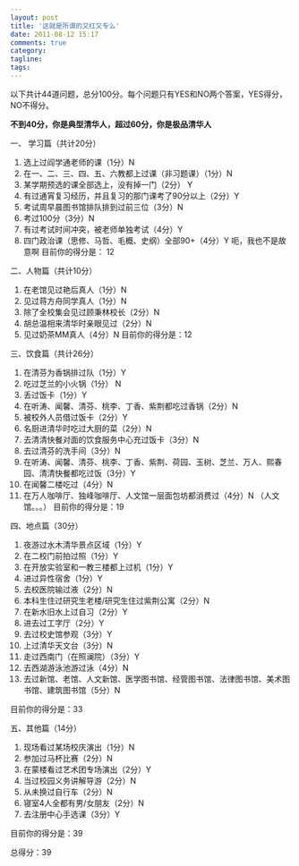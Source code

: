 ```yaml
---
layout: post
title: '这就是所谓的又红又专么'
date: 2011-08-12 15:17
comments: true
category: 
tagline: 
tags:
---
```

    

以下共计44道问题，总分100分。每个问题只有YES和NO两个答案，YES得分，NO不得分。  

**不到40分，你是典型清华人，超过60分，你是极品清华人**  

一、 学习篇（共计20分）  

  1. 选上过阎学通老师的课（1分）N  
  2. 在一、二、三、四、五、六教都上过课（非习题课）（1分）N  
  3. 某学期预选的课全部选上，没有掉一门（2分） Y  
  4. 有过通宵复习经历，并且复习的那门课考了90分以上（2分）Y  
  5. 考试周早晨图书馆排队排到过前三位（3分）N  
  6. 考过100分（3分）N  
  7. 有过考试时间冲突，被老师单独考试（4分）Y  
  8. 四门政治课（思修、马哲、毛概、史纲）全部90+（4分）Y 呃，我也不是故意啊
目前你的得分是： 12

二、人物篇（共计10分）  

  1. 在老馆见过艳后真人（1分）N  
  2. 见过蒋方舟同学真人（1分）N  
  3. 除了全校集会见过顾秉林校长（2分）N  
  4. 胡总温相来清华时亲眼见过（2分）N  
  5. 见过奶茶MM真人（4分）N
目前你的得分是：12

三、饮食篇（共计26分）  

  1. 在清芬为香锅排过队（1分）Y  
  2. 吃过芝兰的小火锅（1分） N  
  3. 丢过饭卡（1分）Y  
  4. 在听涛、闻馨、清芬、桃李、丁香、紫荆都吃过香锅（2分）N  
  5. 被校外人员借过饭卡（2分）Y  
  6. 名厨进清华时吃过大厨的菜（2分）N  
  7. 去清清快餐对面的饮食服务中心充过饭卡（3分）N  
  8. 去过清芬的洗手间（3分）N  
  9. 在听涛、闻馨、清芬、桃李、丁香、紫荆、荷园、玉树、芝兰、万人、熙春园、清清快餐都吃过饭（3分）Y  
  10. 在闻馨二楼吃过（4分）N  
  11. 在万人咖啡厅、独峰咖啡厅、人文馆一层面包坊都消费过（4分）N （人文馆。。。）
目前你的得分是：19

四、地点篇（30分）  

  1. 夜游过水木清华景点区域（1分）Y  
  2. 在二校门前拍过照（1分）Y  
  3. 在开放实验室和一教三楼都上过机（1分）Y  
  4. 进过异性宿舍（1分）Y  
  5. 去校医院输过液（2分）N  
  6. 本科生住过研究生老楼/研究生住过紫荆公寓（2分）N  
  7. 在新水旧水上过自习（2分）Y  
  8. 进去过工字厅（2分）Y  
  9. 去过校史馆参观（3分）Y  
  10. 上过清华天文台（3分）N  
  11. 走过西南门（在照澜院）（3分）Y  
  12. 去西湖游泳池游过泳（4分）N  
  13. 去过新馆、老馆、人文新馆、医学图书馆、经管图书馆、法律图书馆、美术图书馆、建筑图书馆（5分）N

目前你的得分是：33  

五、其他篇（14分）  

  1. 现场看过某场校庆演出（1分）N  
  2. 参加过马杯比赛（2分）N  
  3. 在蒙楼看过艺术团专场演出（2分）Y  
  4. 当过校园义务讲解导游（2分）N  
  5. 从未换过自行车（2分）N  
  6. 寝室4人全都有男/女朋友（2分）N  
  7. 去注册中心手选课（3分）Y

目前你的得分是：39  

总得分：39
